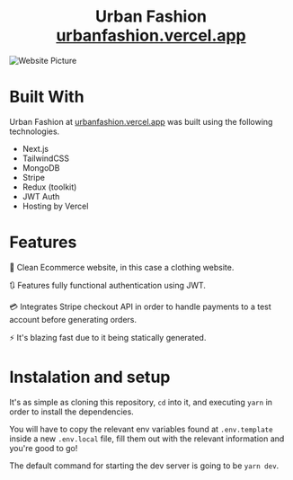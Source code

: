 <h1 align="center">Urban Fashion <br /> <a href="https://urbanfashion.vercel.app/">urbanfashion.vercel.app</a></h1>

![Website Picture](https://i.imgur.com/2sZQQ4J.gif)

# Built With

Urban Fashion at [urbanfashion.vercel.app](https://urbanfashion.vercel.app/) was built using the following technologies.

- Next.js
- TailwindCSS
- MongoDB
- Stripe
- Redux (toolkit)
- JWT Auth
- Hosting by Vercel

# Features

📝 Clean Ecommerce website, in this case a clothing website.

🔃 Features fully functional authentication using JWT.

💳 Integrates Stripe checkout API in order to handle payments to a test account before generating orders.

⚡ It's blazing fast due to it being statically generated.

# Instalation and setup

It's as simple as cloning this repository, `cd` into it, and executing `yarn` in order to install the dependencies.

You will have to copy the relevant env variables found at `.env.template` inside a new `.env.local` file, fill them out with the relevant information and you're good to go!

The default command for starting the dev server is going to be `yarn dev`.
